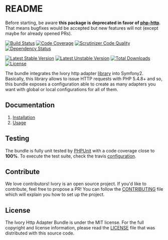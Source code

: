 # README

Before starting, be aware **this package is deprecated in favor of [php-http](https://github.com/php-http)**. 
That means bugfixes would be accepted but new features will not (except maybe for already opened PRs).

[![Build Status](https://secure.travis-ci.org/egeloen/IvoryHttpAdapterBundle.png?branch=master)](http://travis-ci.org/egeloen/IvoryHttpAdapterBundle)
[![Code Coverage](https://scrutinizer-ci.com/g/egeloen/IvoryHttpAdapterBundle/badges/coverage.png?b=master)](https://scrutinizer-ci.com/g/egeloen/IvoryHttpAdapterBundle/?branch=master)
[![Scrutinizer Code Quality](https://scrutinizer-ci.com/g/egeloen/IvoryHttpAdapterBundle/badges/quality-score.png?b=master)](https://scrutinizer-ci.com/g/egeloen/IvoryHttpAdapterBundle/?branch=master)
[![Dependency Status](http://www.versioneye.com/php/egeloen:http-adapter-bundle/badge.svg)](http://www.versioneye.com/php/egeloen:http-adapter-bundle)

[![Latest Stable Version](https://poser.pugx.org/egeloen/http-adapter-bundle/v/stable.svg)](https://packagist.org/packages/egeloen/http-adapter-bundle)
[![Latest Unstable Version](https://poser.pugx.org/egeloen/http-adapter-bundle/v/unstable.svg)](https://packagist.org/packages/egeloen/http-adapter-bundle)
[![Total Downloads](https://poser.pugx.org/egeloen/http-adapter-bundle/downloads.svg)](https://packagist.org/packages/egeloen/http-adapter-bundle)
[![License](https://poser.pugx.org/egeloen/http-adapter-bundle/license.svg)](https://packagist.org/packages/egeloen/http-adapter-bundle)

The bundle integrates the Ivory http adapter [library](https://github.com/egeloen/ivory-http-adapter) into Symfony2.
Basically, this library allows to issue HTTP requests with PHP 5.4.8+ and so, this bundle exposes a configuration able
to create as many adapters you want with global or local configurations for all of them.

## Documentation

 1. [Installation](/Resources/doc/installation.md)
 2. [Usage](/Resources/doc/usage.md)

## Testing

The bundle is fully unit tested by [PHPUnit](http://www.phpunit.de/) with a code coverage close to **100%**. To
execute the test suite, check the travis [configuration](/.travis.yml).

## Contribute

We love contributors! Ivory is an open source project. If you'd like to contribute, feel free to propose a PR! You
can follow the [CONTRIBUTING](/CONTRIBUTING.md) file which will explain you how to set up the project.

## License

The Ivory Http Adapter Bundle is under the MIT license. For the full copyright and license information, please read the
[LICENSE](/LICENSE) file that was distributed with this source code.
